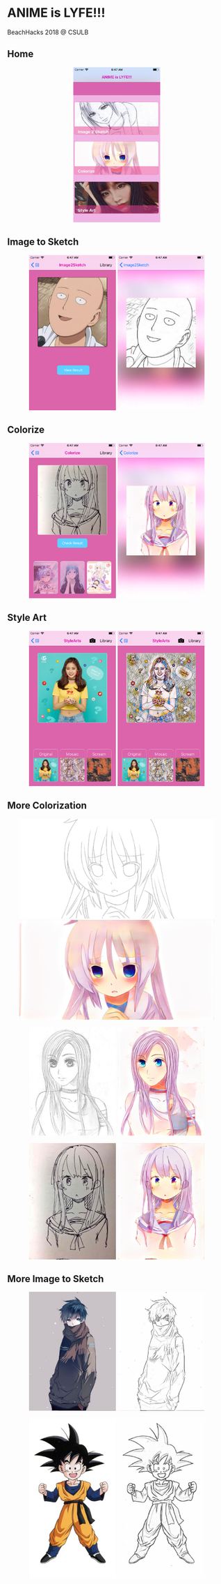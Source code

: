 # ANIME is LYFE!!!
BeachHacks 2018 @ CSULB


## Home

<p align="center">
  <img src="https://github.com/ZhipengMei/Animei_AI/blob/master/img/screenshot/1.png" width="200">
</p>


## Image to Sketch

<p align="center">
  <img src="https://github.com/ZhipengMei/Animei_AI/blob/master/img/screenshot/2.png" width="200">
  <img src="https://github.com/ZhipengMei/Animei_AI/blob/master/img/screenshot/3.png" width="200">
</p>

## Colorize

<p align="center">
  <img src="https://github.com/ZhipengMei/Animei_AI/blob/master/img/screenshot/4.png" width="200">
  <img src="https://github.com/ZhipengMei/Animei_AI/blob/master/img/screenshot/5.png" width="200">
</p>

## Style Art

<p align="center">
  <img src="https://github.com/ZhipengMei/Animei_AI/blob/master/img/screenshot/6.png" width="200">
  <img src="https://github.com/ZhipengMei/Animei_AI/blob/master/img/screenshot/7.png" width="200">
</p>


## More Colorization

<p align="center">
  <img src="https://github.com/ZhipengMei/Animei_AI/blob/master/img/output/11.png" width="450">
  <img src="https://github.com/ZhipengMei/Animei_AI/blob/master/img/output/111.jpg" width="450">
</p>

<p align="center">
  <img src="https://github.com/ZhipengMei/Animei_AI/blob/master/img/output/22.jpg" width="200">
  <img src="https://github.com/ZhipengMei/Animei_AI/blob/master/img/output/222.jpg" width="200">
</p>

<p align="center">
  <img src="https://github.com/ZhipengMei/Animei_AI/blob/master/img/output/33.jpg" width="200">
  <img src="https://github.com/ZhipengMei/Animei_AI/blob/master/img/output/333.jpg" width="200">
</p>

## More Image to Sketch

<p align="center">
  <img src="https://github.com/ZhipengMei/Animei_AI/blob/master/img/output/55.jpg" width="200">
  <img src="https://github.com/ZhipengMei/Animei_AI/blob/master/img/output/555.jpg" width="200">
</p>

<p align="center">
  <img src="https://github.com/ZhipengMei/Animei_AI/blob/master/img/output/66.jpg" width="200">
  <img src="https://github.com/ZhipengMei/Animei_AI/blob/master/img/output/666.jpg" width="200">
</p>



